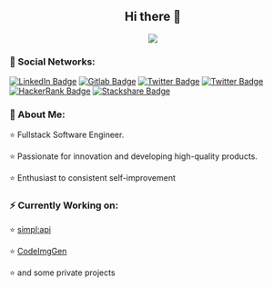 <h2 align="center">Hi there 👋</h2>
<div align="center"><img src="https://komarev.com/ghpvc/?username=ByteKatana&style=for-the-badge" /></div>

### 💬 Social Networks:
<div id="badges">
  <a href="https://www.linkedin.com/in/kaan-a-bytekatana/"><img src="https://img.shields.io/badge/LinkedIn-blue?style=for-the-badge&logo=linkedin&logoColor=white" alt="LinkedIn Badge"/></a>
  <a href="https://gitlab.com/bytekatana"><img src="https://img.shields.io/badge/Gitlab-orange?style=for-the-badge&logo=gitlab&logoColor=white" alt="Gitlab Badge"/></a>
  <a href="https://twitter.com/@bytekatana"><img src="https://img.shields.io/badge/Twitter-black?style=for-the-badge&logo=x&logoColor=white" alt="Twitter Badge"/></a>
  <a href="https://discord.com/users/287299240688877569"><img src="https://img.shields.io/badge/Discord-blue?style=for-the-badge&logo=discord&logoColor=white" alt="Twitter Badge"/></a>
  <a href="https://www.hackerrank.com/bytekatana"><img src="https://img.shields.io/badge/HackerRank-black?style=for-the-badge&logo=hackerrank&logoColor=white" alt="HackerRank Badge"/></a>
  <a href="https://stackshare.io/ByteKatana/bytestack"><img src="https://img.shields.io/badge/Stackshare-blue?style=for-the-badge&logo=stackshare&logoColor=white" alt="Stackshare Badge"/></a>
</div>

### 🙋 About Me:

⭐ Fullstack Software Engineer.

⭐ Passionate for innovation and developing high-quality products.

⭐ Enthusiast to consistent self-improvement



### ⚡️ Currently Working on:

⭐ [simpl:api](https://github.com/ByteKatana/simpl-api)

⭐ [CodeImgGen](https://github.com/ByteKatana/CodeImgGen) 

⭐ and some private projects

